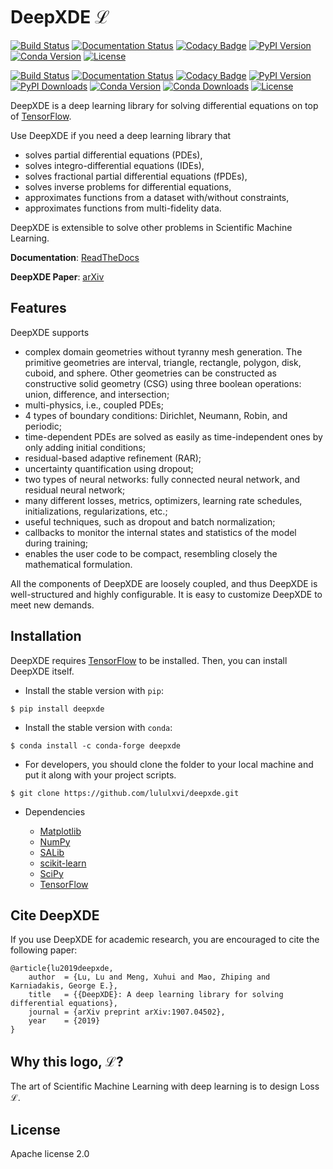 # DeepXDE ℒ

[![Build Status](https://travis-ci.org/lululxvi/deepxde.svg?branch=master)](https://travis-ci.org/lululxvi/deepxde)
[![Documentation Status](https://readthedocs.org/projects/deepxde/badge/?version=latest)](https://deepxde.readthedocs.io/en/latest/?badge=latest)
[![Codacy Badge](https://api.codacy.com/project/badge/Grade/033f58727d674c598558a92da65bf0ed)](https://app.codacy.com/app/lululxvi/deepxde?utm_source=github.com&utm_medium=referral&utm_content=lululxvi/deepxde&utm_campaign=Badge_Grade_Dashboard)
[![PyPI Version](https://badge.fury.io/py/DeepXDE.svg)](https://badge.fury.io/py/DeepXDE)
[![Conda Version](https://anaconda.org/conda-forge/deepxde/badges/version.svg)](https://anaconda.org/conda-forge/deepxde)
[![License](https://img.shields.io/badge/license-Apache%202.0-blue.svg)](https://github.com/lululxvi/deepxde/blob/master/LICENSE)

[![Build Status](https://travis-ci.org/lululxvi/deepxde.svg?branch=master)](https://travis-ci.org/lululxvi/deepxde)
[![Documentation Status](https://readthedocs.org/projects/deepxde/badge/?version=latest)](https://deepxde.readthedocs.io/en/latest/?badge=latest)
[![Codacy Badge](https://api.codacy.com/project/badge/Grade/033f58727d674c598558a92da65bf0ed)](https://app.codacy.com/app/lululxvi/deepxde?utm_source=github.com&utm_medium=referral&utm_content=lululxvi/deepxde&utm_campaign=Badge_Grade_Dashboard)
[![PyPI Version](https://badge.fury.io/py/DeepXDE.svg)](https://badge.fury.io/py/DeepXDE)
[![PyPI Downloads](https://pepy.tech/badge/deepxde)](https://pepy.tech/project/deepxde)
[![Conda Version](https://anaconda.org/conda-forge/deepxde/badges/version.svg)](https://anaconda.org/conda-forge/deepxde)
[![Conda Downloads](https://anaconda.org/conda-forge/deepxde/badges/downloads.svg)](https://anaconda.org/conda-forge/deepxde/badges/downloads.svg)
[![License](https://img.shields.io/badge/license-Apache%202.0-blue.svg)](https://github.com/lululxvi/deepxde/blob/master/LICENSE)


DeepXDE is a deep learning library for solving differential equations on top of [TensorFlow](https://www.tensorflow.org/).

Use DeepXDE if you need a deep learning library that

- solves partial differential equations (PDEs),
- solves integro-differential equations (IDEs),
- solves fractional partial differential equations (fPDEs),
- solves inverse problems for differential equations,
- approximates functions from a dataset with/without constraints,
- approximates functions from multi-fidelity data.

DeepXDE is extensible to solve other problems in Scientific Machine Learning.

**Documentation**: [ReadTheDocs](https://deepxde.readthedocs.io/)

**DeepXDE Paper**: [arXiv](https://arxiv.org/abs/1907.04502)

## Features

DeepXDE supports

- complex domain geometries without tyranny mesh generation. The primitive geometries are interval, triangle, rectangle, polygon, disk, cuboid, and sphere. Other geometries can be constructed as constructive solid geometry (CSG) using three boolean operations: union, difference, and intersection;
- multi-physics, i.e., coupled PDEs;
- 4 types of boundary conditions: Dirichlet, Neumann, Robin, and periodic;
- time-dependent PDEs are solved as easily as time-independent ones by only adding initial conditions;
- residual-based adaptive refinement (RAR);
- uncertainty quantification using dropout;
- two types of neural networks: fully connected neural network, and residual neural network;
- many different losses, metrics, optimizers, learning rate schedules, initializations, regularizations, etc.;
- useful techniques, such as dropout and batch normalization;
- callbacks to monitor the internal states and statistics of the model during training;
- enables the user code to be compact, resembling closely the mathematical formulation.

All the components of DeepXDE are loosely coupled, and thus DeepXDE is well-structured and highly configurable. It is easy to customize DeepXDE to meet new demands.

## Installation

DeepXDE requires [TensorFlow](https://www.tensorflow.org/install/) to be installed.
Then, you can install DeepXDE itself.

- Install the stable version with `pip`:

```
$ pip install deepxde
```

- Install the stable version with `conda`:

```
$ conda install -c conda-forge deepxde
```

- For developers, you should clone the folder to your local machine and put it along with your project scripts.

```
$ git clone https://github.com/lululxvi/deepxde.git
```

- Dependencies

    - [Matplotlib](https://matplotlib.org/)
    - [NumPy](http://www.numpy.org/)
    - [SALib](http://salib.github.io/SALib/)
    - [scikit-learn](https://scikit-learn.org)
    - [SciPy](https://www.scipy.org/)
    - [TensorFlow](https://www.tensorflow.org/)

## Cite DeepXDE

If you use DeepXDE for academic research, you are encouraged to cite the following paper:

```
@article{lu2019deepxde,
    author  = {Lu, Lu and Meng, Xuhui and Mao, Zhiping and Karniadakis, George E.},
    title   = {{DeepXDE}: A deep learning library for solving differential equations},
    journal = {arXiv preprint arXiv:1907.04502},
    year    = {2019}
}
```

## Why this logo, ℒ?

The art of Scientific Machine Learning with deep learning is to design Loss ℒ.

## License

Apache license 2.0
